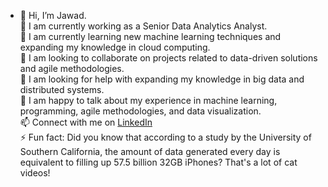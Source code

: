 
<!-- **jfir/jfir** is a ✨ _special_ ✨ repository because its `README.md` (this file) appears on your GitHub profile. -->

- 👋 Hi, I’m Jawad.  
🔭 I am currently working as a Senior Data Analytics Analyst.  
🌱 I am currently learning new machine learning techniques and expanding my knowledge in cloud computing.  
👯 I am looking to collaborate on projects related to data-driven solutions and agile methodologies.  
🤔 I am looking for help with expanding my knowledge in big data and distributed systems.  
💬 I am happy to talk about my experience in machine learning, programming, agile methodologies, and data visualization.  
📫 Connect with me on [LinkedIn](https://www.linkedin.com/in/jbahraoui/)  
⚡ Fun fact: Did you know that according to a study by the University of Southern California, the amount of data generated every day is equivalent to filling up 57.5 billion 32GB iPhones? That's a lot of cat videos!  
